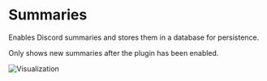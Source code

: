# Summaries

Enables Discord summaries and stores them in a database for persistence.

Only shows new summaries after the plugin has been enabled.

![Visualization](https://github.com/Vendicated/Vencord/assets/67705577/bb68bc23-a1a9-48f7-980c-c4151faa4db6)
